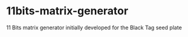 # 11bits-matrix-generator
11 Bits matrix generator initially developed for the Black Tag seed plate
